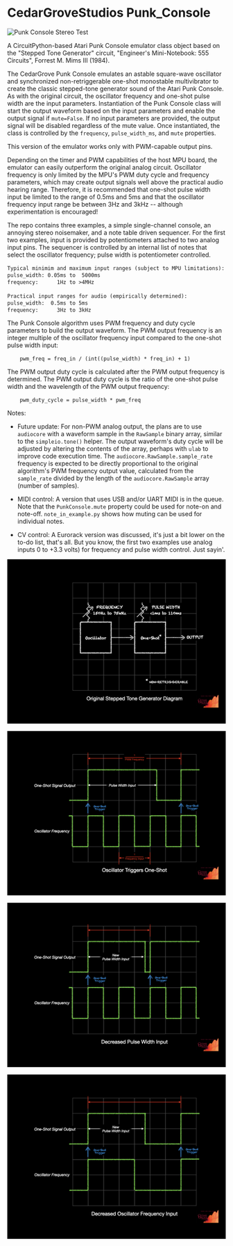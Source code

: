 # CedarGroveStudios Punk_Console

![Punk Console Stereo Test](https://github.com/CedarGroveStudios/Punk_Console/blob/main/docs/Stereo_Punk_Console_test.png)

A CircuitPython-based Atari Punk Console emulator class object based on the "Stepped Tone Generator" circuit, "Engineer's Mini-Notebook: 555 Circuits", Forrest M. Mims III (1984).

The CedarGrove Punk Console emulates an astable square-wave oscillator and synchronized non-retriggerable one-shot monostable multivibrator to create the classic stepped-tone generator sound of the Atari Punk Console. As with the original circuit, the oscillator frequency and one-shot pulse width are the input parameters. Instantiation of the Punk Console class will start the output waveform based on the input parameters and enable the output signal if `mute=False`. If no input parameters are provided, the output signal will be disabled regardless of the mute value. Once instantiated, the class is controlled by the `frequency`, `pulse_width_ms`, and `mute` properties.

This version of the emulator works only with PWM-capable output pins.

Depending on the timer and PWM capabilities of the host MPU board, the emulator can easily outperform the original analog circuit. Oscillator frequency is only limited by the MPU's PWM duty cycle and frequency parameters, which may create output signals well above the practical audio hearing range. Therefore, it is recommended that one-shot pulse width input be limited to the range of 0.5ms and 5ms and that the oscillator frequency input range be between 3Hz and 3kHz -- although experimentation is encouraged!

The repo contains three examples, a simple single-channel console, an annoying stereo noisemaker, and a note table driven sequencer. For the first two examples, input is provided by potentiometers attached to two analog input pins. The sequencer is controlled by an internal list of notes that select the oscillator frequency; pulse width is potentiometer controlled.


    Typical minimim and maximum input ranges (subject to MPU limitations):
    pulse_width: 0.05ms to  5000ms
    frequency:      1Hz to >4MHz

    Practical input ranges for audio (empirically determined):
    pulse_width:  0.5ms to 5ms
    frequency:      3Hz to 3kHz


The Punk Console algorithm uses PWM frequency and duty cycle parameters to build the output waveform. The PWM output frequency is an integer multiple of the oscillator frequency input compared to the one-shot pulse width input:

        pwm_freq = freq_in / (int((pulse_width) * freq_in) + 1)


The PWM output duty cycle is calculated after the PWM output frequency is determined. The PWM output duty cycle is the ratio of the one-shot pulse width and the wavelength of the PWM output frequency:

        pwm_duty_cycle = pulse_width * pwm_freq


Notes:
- Future update: For non-PWM analog output, the plans are to use `audiocore` with a waveform sample in the `RawSample` binary array, similar to the `simpleio.tone()` helper. The output waveform's duty cycle will be adjusted by altering the contents of the array, perhaps with `ulab` to improve code execution time. The `audiocore.RawSample.sample_rate` frequency is expected to be directly proportional to the original algorithm's PWM frequency output value, calculated from the `sample_rate` divided by the length of the `audiocore.RawSample` array (number of samples).

- MIDI control: A version that uses USB and/or UART MIDI is in the queue. Note that the `PunkConsole.mute` property could be used for note-on and note-off. `note_in_example.py` shows how muting can be used for individual notes.

- CV control: A Eurorack version was discussed, it's just a bit lower on the to-do list, that's all. But you know, the first two examples use analog inputs 0 to +3.3 volts) for frequency and pulse width control. Just sayin'.

![Original Step Tone Generator Diagram](https://github.com/CedarGroveStudios/Punk_Console/blob/main/docs/CG_PunkConsole_04.jpeg)

![Oscillator Triggers One-Shot](https://github.com/CedarGroveStudios/Punk_Console/blob/main/docs/CG_PunkConsole_01.jpeg)

![Pulse Width Input Decreases](https://github.com/CedarGroveStudios/Punk_Console/blob/main/docs/CG_PunkConsole_02.jpeg)

![Oscillator Frequency Input Decreases](https://github.com/CedarGroveStudios/Punk_Console/blob/main/docs/CG_PunkConsole_03.jpeg)
